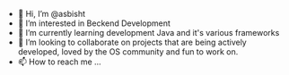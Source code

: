 - 👋 Hi, I’m @asbisht
- 👀 I’m interested in Beckend Development  
- 🌱 I’m currently learning development Java and it's various  frameworks 
- 💞️ I’m looking to collaborate on projects that are being actively developed, loved by the OS community and fun to work on.
- 📫 How to reach me ...

<!---
asbisht/asbisht is a ✨ special ✨ repository because its `README.md` (this file) appears on your GitHub profile.
You can click the Preview link to take a look at your changes.
--->
